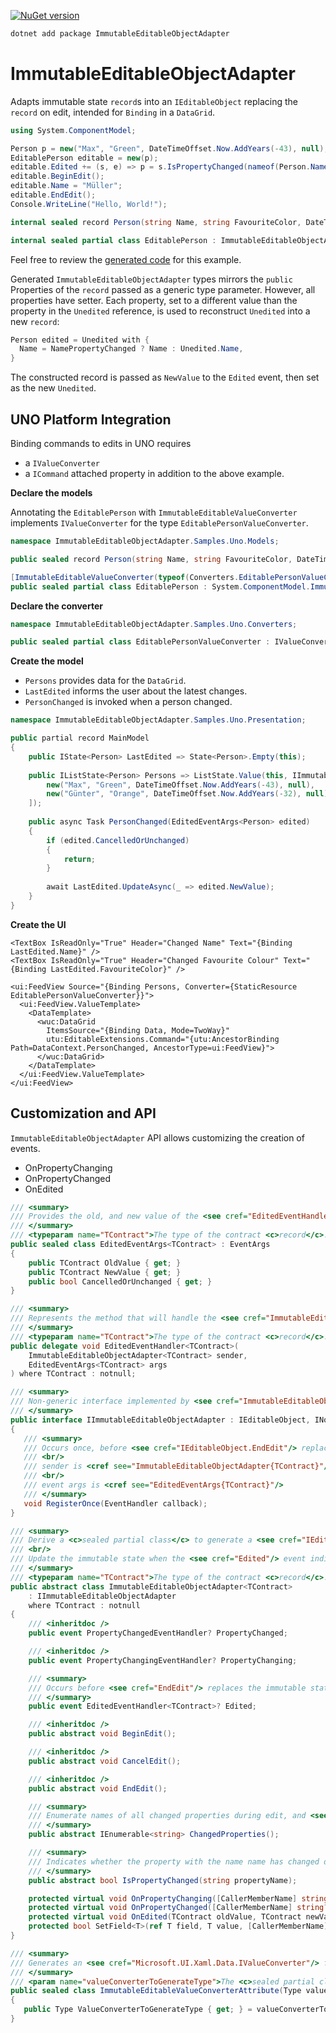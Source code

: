 [![NuGet version](https://badge.fury.io/nu/ImmutableEditableObjectAdapter.svg)](https://www.nuget.org/packages/ImmutableEditableObjectAdapter)

```bash
dotnet add package ImmutableEditableObjectAdapter
```

# ImmutableEditableObjectAdapter

Adapts immutable state `record`s into an `IEditableObject` replacing the `record` on edit, intended for `Binding` in a `DataGrid`. 

```csharp
using System.ComponentModel;

Person p = new("Max", "Green", DateTimeOffset.Now.AddYears(-43), null);
EditablePerson editable = new(p);
editable.Edited += (s, e) => p = s.IsPropertyChanged(nameof(Person.Name)) ? e.NewValue : p;
editable.BeginEdit();
editable.Name = "Müller";
editable.EndEdit();
Console.WriteLine("Hello, World!");

internal sealed record Person(string Name, string FavouriteColor, DateTimeOffset BirthDay, DateTimeOffset? DeceasedAt);

internal sealed partial class EditablePerson : ImmutableEditableObjectAdapter<Person>;
```

Feel free to review the [generated code](https://github.com/ProphetLamb/ImmutableEditableObjectAdapter/blob/main/sample/ImmutableEditableObjectAdapter.Samples/GeneratedFiles/ImmutableEditableObjectAdapter/ImmutableEditableObjectAdapter.ImmutableEditableObjectAdapterGenerator/EditablePerson.g.cs#L7) for this example.

Generated `ImmutableEditableObjectAdapter` types mirrors the `public` Properties of the `record` passed as a generic type parameter. However, all properties have setter.
Each property, set to a different value than the property in the `Unedited` reference, is used to reconstruct `Unedited` into a new `record`:

```csharp
Person edited = Unedited with {
  Name = NamePropertyChanged ? Name : Unedited.Name,
}
```

The constructed record is passed as `NewValue` to the `Edited` event, then set as the new `Unedited`.

## UNO Platform Integration

Binding commands to edits in UNO requires
- a `IValueConverter`
- a `ICommand` attached property
in addition to the above example.

**Declare the models**

Annotating the `EditablePerson` with `ImmutableEditableValueConverter` implements `IValueConverter` for the type `EditablePersonValueConverter`.

```csharp
namespace ImmutableEditableObjectAdapter.Samples.Uno.Models;

public sealed record Person(string Name, string FavouriteColor, DateTimeOffset BirthDay, DateTimeOffset? DeceasedAt);

[ImmutableEditableValueConverter(typeof(Converters.EditablePersonValueConverter))]
public sealed partial class EditablePerson : System.ComponentModel.ImmutableEditableObjectAdapter<Person>;
```

**Declare the converter**

```csharp
namespace ImmutableEditableObjectAdapter.Samples.Uno.Converters;

public sealed partial class EditablePersonValueConverter : IValueConverter;
```

**Create the model**

- `Persons` provides data for the `DataGrid`.
- `LastEdited` informs the user about the latest changes.
- `PersonChanged` is invoked when a person changed.

```csharp
namespace ImmutableEditableObjectAdapter.Samples.Uno.Presentation;

public partial record MainModel
{
    public IState<Person> LastEdited => State<Person>.Empty(this); 
    
    public IListState<Person> Persons => ListState.Value(this, IImmutableList<Person> () => [
        new("Max", "Green", DateTimeOffset.Now.AddYears(-43), null),
        new("Günter", "Orange", DateTimeOffset.Now.AddYears(-32), null),
    ]);
    
    public async Task PersonChanged(EditedEventArgs<Person> edited)
    {
        if (edited.CancelledOrUnchanged)
        {
            return;
        }
    
        await LastEdited.UpdateAsync(_ => edited.NewValue);
    }
}
```

**Create the UI**

```xaml
<TextBox IsReadOnly="True" Header="Changed Name" Text="{Binding LastEdited.Name}" />
<TextBox IsReadOnly="True" Header="Changed Favourite Colour" Text="{Binding LastEdited.FavouriteColor}" />

<ui:FeedView Source="{Binding Persons, Converter={StaticResource EditablePersonValueConverter}}">
  <ui:FeedView.ValueTemplate>
    <DataTemplate>
      <wuc:DataGrid
        ItemsSource="{Binding Data, Mode=TwoWay}"
        utu:EditableExtensions.Command="{utu:AncestorBinding Path=DataContext.PersonChanged, AncestorType=ui:FeedView}">
      </wuc:DataGrid>
    </DataTemplate>
  </ui:FeedView.ValueTemplate>
</ui:FeedView>
```

## Customization and API

`ImmutableEditableObjectAdapter` API allows customizing the creation of events.

- OnPropertyChanging
- OnPropertyChanged
- OnEdited

```csharp
/// <summary>
/// Provides the old, and new value of the <see cref="EditedEventHandler{TContract}"/>.
/// </summary>
/// <typeparam name="TContract">The type of the contract <c>record</c>.</typeparam>
public sealed class EditedEventArgs<TContract> : EventArgs
{
    public TContract OldValue { get; }
    public TContract NewValue { get; }
    public bool CancelledOrUnchanged { get; }
}

/// <summary>
/// Represents the method that will handle the <see cref="ImmutableEditableObjectAdapter{TContract}.Edited"/> event of an <see cref="ImmutableEditableObjectAdapter{TContract}"/> instance.
/// </summary>
/// <typeparam name="TContract">The type of the contract <c>record</c>.</typeparam>
public delegate void EditedEventHandler<TContract>(
    ImmutableEditableObjectAdapter<TContract> sender,
    EditedEventArgs<TContract> args
) where TContract : notnull;

/// <summary>
/// Non-generic interface implemented by <see cref="ImmutableEditableObjectAdapter{TContract}"/>.
/// </summary>
public interface IImmutableEditableObjectAdapter : IEditableObject, INotifyPropertyChanged, INotifyPropertyChanging
{
   /// <summary>
   /// Occurs once, before <see cref="IEditableObject.EndEdit"/> replaces the immutable state <c>record</c>, or <see cref="IEditableObject.CancelEdit"/> discards changes.
   /// <br/>
   /// sender is <cref see="ImmutableEditableObjectAdapter{TContract}"/>
   /// <br/>
   /// event args is <cref see="EditedEventArgs{TContract}"/>
   /// </summary>
   void RegisterOnce(EventHandler callback);
}

/// <summary>
/// Derive a <c>sealed partial class</c> to generate a <see cref="IEditableObject"/> from a immutable state <c>record</c> type.
/// <br/>
/// Update the immutable state when the <see cref="Edited"/> event indicates the state is replaced.
/// </summary>
/// <typeparam name="TContract">The type of the contract <c>record</c>.</typeparam>
public abstract class ImmutableEditableObjectAdapter<TContract>
    : IImmutableEditableObjectAdapter
    where TContract : notnull
{
    /// <inheritdoc />
    public event PropertyChangedEventHandler? PropertyChanged;

    /// <inheritdoc />
    public event PropertyChangingEventHandler? PropertyChanging;

    /// <summary>
    /// Occurs before <see cref="EndEdit"/> replaces the immutable state <c>record</c>.
    /// </summary>
    public event EditedEventHandler<TContract>? Edited;

    /// <inheritdoc />
    public abstract void BeginEdit();

    /// <inheritdoc />
    public abstract void CancelEdit();

    /// <inheritdoc />
    public abstract void EndEdit();

    /// <summary>
    /// Enumerate names of all changed properties during edit, and <see cref="Edited"/>.
    /// </summary>
    public abstract IEnumerable<string> ChangedProperties();

    /// <summary>
    /// Indicates whether the property with the name name has changed during edit, and <see cref="Edited"/>.
    /// </summary>
    public abstract bool IsPropertyChanged(string propertyName);

    protected virtual void OnPropertyChanging([CallerMemberName] string? propertyName = null);
    protected virtual void OnPropertyChanged([CallerMemberName] string? propertyName = null);
    protected virtual void OnEdited(TContract oldValue, TContract newValue);
    protected bool SetField<T>(ref T field, T value, [CallerMemberName] string? propertyName = null);
}

/// <summary>
/// Generates an <see cref="Microsoft.UI.Xaml.Data.IValueConverter"/> for your <see cref="ImmutableEditableObjectAdapter{TContract}"/> type, by annotating it with the converter type you wish to generate the members of.
/// </summary>
/// <param name="valueConverterToGenerateType">The <c>sealed partial class</c> type of the <see cref="Microsoft.UI.Xaml.Data.IValueConverter"/> to generate.</param>
public sealed class ImmutableEditableValueConverterAttribute(Type valueConverterToGenerateType) : Attribute
{
   public Type ValueConverterToGenerateType { get; } = valueConverterToGenerateType;
}
```
